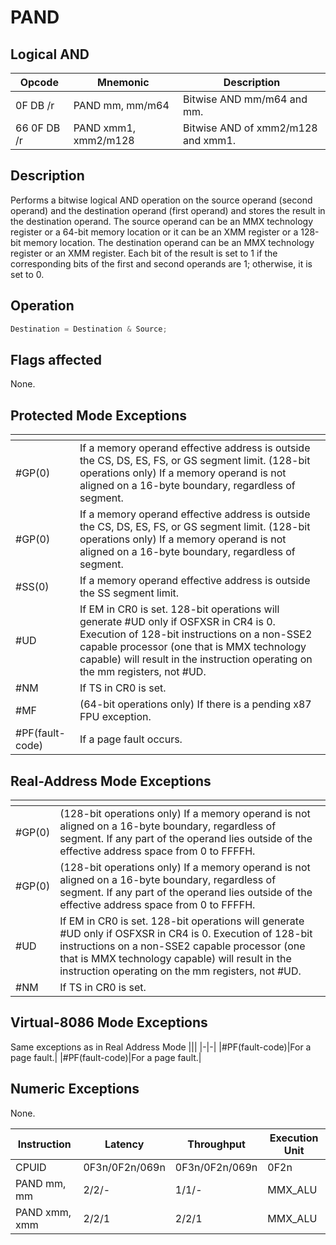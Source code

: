 # PAND
 
## Logical AND
 
 
|Opcode|Mnemonic|Description|
|-|-|-|
|0F DB /r|PAND mm, mm/m64|Bitwise AND mm/m64 and mm.|
|66 0F DB /r|PAND xmm1, xmm2/m128|Bitwise AND of xmm2/m128 and xmm1.|
 
## Description
 
Performs a bitwise logical AND operation on the source operand (second operand) and the destination operand (first operand) and stores the result in the destination operand. The source operand can be an MMX technology register or a 64-bit memory location or it can be an XMM register or a 128-bit memory location. The destination operand can be an MMX technology register or an XMM register. Each bit of the result is set to 1 if the corresponding bits of the first and second operands are 1; otherwise, it is set to 0.
 
 
## Operation
 
```c
Destination = Destination & Source;

```
 
 
## Flags affected
 
None.

 
 
## Protected Mode Exceptions
 
|[]()||
|-|-|
|#GP(0)|If a memory operand effective address is outside the CS, DS, ES, FS, or GS segment limit. (128-bit operations only) If a memory operand is not aligned on a 16-byte boundary, regardless of segment.|
|#GP(0)|If a memory operand effective address is outside the CS, DS, ES, FS, or GS segment limit. (128-bit operations only) If a memory operand is not aligned on a 16-byte boundary, regardless of segment.|
|#SS(0)|If a memory operand effective address is outside the SS segment limit.|
|#UD|If EM in CR0 is set. 128-bit operations will generate #UD only if OSFXSR in CR4 is 0. Execution of 128-bit instructions on a non-SSE2 capable processor (one that is MMX technology capable) will result in the instruction operating on the mm registers, not #UD.|
|#NM|If TS in CR0 is set.|
|#MF|(64-bit operations only) If there is a pending x87 FPU exception.|
|#PF(fault-code)|If a page fault occurs.|
 
## Real-Address Mode Exceptions
 
|[]()||
|-|-|
|#GP(0)|(128-bit operations only) If a memory operand is not aligned on a 16-byte boundary, regardless of segment. If any part of the operand lies outside of the effective address space from 0 to FFFFH.|
|#GP(0)|(128-bit operations only) If a memory operand is not aligned on a 16-byte boundary, regardless of segment. If any part of the operand lies outside of the effective address space from 0 to FFFFH.|
|#UD|If EM in CR0 is set. 128-bit operations will generate #UD only if OSFXSR in CR4 is 0. Execution of 128-bit instructions on a non-SSE2 capable processor (one that is MMX technology capable) will result in the instruction operating on the mm registers, not #UD.|
|#NM|If TS in CR0 is set.|
 
## Virtual-8086 Mode Exceptions
 
Same exceptions as in Real Address Mode
|[]()||
|-|-|
|#PF(fault-code)|For a page fault.|
|#PF(fault-code)|For a page fault.|
 
## Numeric Exceptions
 
None.
 
|Instruction|Latency|Throughput|Execution Unit|
|-|-|-|-|
|CPUID|0F3n/0F2n/069n|0F3n/0F2n/069n|0F2n|
|PAND mm, mm|2/2/-|1/1/-|MMX_ALU|
|PAND xmm, xmm|2/2/1|2/2/1|MMX_ALU|
